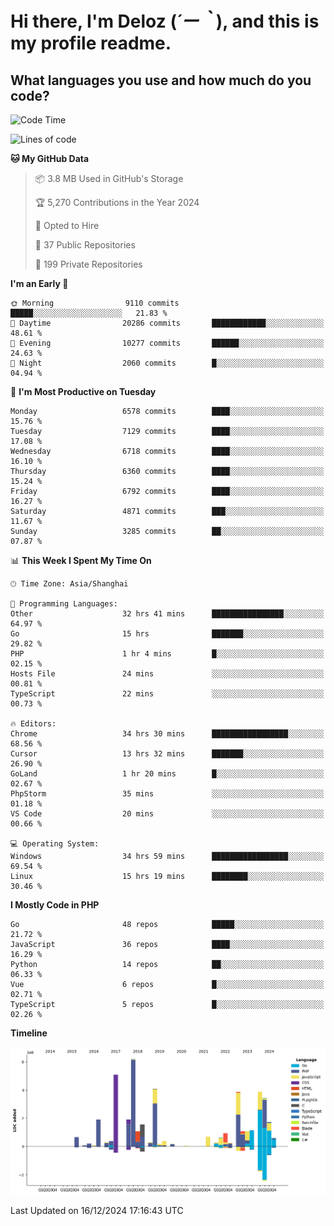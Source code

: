 # **Hi there, I'm Deloz (*´ー｀*), and this is my profile readme.**

## **What languages you use and how much do you code?**

<!--START_SECTION:waka-->
![Code Time](http://img.shields.io/badge/Code%20Time-5%2C290%20hrs%2043%20mins-blue)

![Lines of code](https://img.shields.io/badge/From%20Hello%20World%20I%27ve%20Written-44.0%20million%20lines%20of%20code-blue)

**🐱 My GitHub Data** 

> 📦 3.8 MB Used in GitHub's Storage 
 > 
> 🏆 5,270 Contributions in the Year 2024
 > 
> 💼 Opted to Hire
 > 
> 📜 37 Public Repositories 
 > 
> 🔑 199 Private Repositories 
 > 
**I'm an Early 🐤** 

```text
🌞 Morning                9110 commits        █████░░░░░░░░░░░░░░░░░░░░   21.83 % 
🌆 Daytime                20286 commits       ████████████░░░░░░░░░░░░░   48.61 % 
🌃 Evening                10277 commits       ██████░░░░░░░░░░░░░░░░░░░   24.63 % 
🌙 Night                  2060 commits        █░░░░░░░░░░░░░░░░░░░░░░░░   04.94 % 
```
📅 **I'm Most Productive on Tuesday** 

```text
Monday                   6578 commits        ████░░░░░░░░░░░░░░░░░░░░░   15.76 % 
Tuesday                  7129 commits        ████░░░░░░░░░░░░░░░░░░░░░   17.08 % 
Wednesday                6718 commits        ████░░░░░░░░░░░░░░░░░░░░░   16.10 % 
Thursday                 6360 commits        ████░░░░░░░░░░░░░░░░░░░░░   15.24 % 
Friday                   6792 commits        ████░░░░░░░░░░░░░░░░░░░░░   16.27 % 
Saturday                 4871 commits        ███░░░░░░░░░░░░░░░░░░░░░░   11.67 % 
Sunday                   3285 commits        ██░░░░░░░░░░░░░░░░░░░░░░░   07.87 % 
```


📊 **This Week I Spent My Time On** 

```text
🕑︎ Time Zone: Asia/Shanghai

💬 Programming Languages: 
Other                    32 hrs 41 mins      ████████████████░░░░░░░░░   64.97 % 
Go                       15 hrs              ███████░░░░░░░░░░░░░░░░░░   29.82 % 
PHP                      1 hr 4 mins         █░░░░░░░░░░░░░░░░░░░░░░░░   02.15 % 
Hosts File               24 mins             ░░░░░░░░░░░░░░░░░░░░░░░░░   00.81 % 
TypeScript               22 mins             ░░░░░░░░░░░░░░░░░░░░░░░░░   00.73 % 

🔥 Editors: 
Chrome                   34 hrs 30 mins      █████████████████░░░░░░░░   68.56 % 
Cursor                   13 hrs 32 mins      ███████░░░░░░░░░░░░░░░░░░   26.90 % 
GoLand                   1 hr 20 mins        █░░░░░░░░░░░░░░░░░░░░░░░░   02.67 % 
PhpStorm                 35 mins             ░░░░░░░░░░░░░░░░░░░░░░░░░   01.18 % 
VS Code                  20 mins             ░░░░░░░░░░░░░░░░░░░░░░░░░   00.66 % 

💻 Operating System: 
Windows                  34 hrs 59 mins      █████████████████░░░░░░░░   69.54 % 
Linux                    15 hrs 19 mins      ████████░░░░░░░░░░░░░░░░░   30.46 % 
```

**I Mostly Code in PHP** 

```text
Go                       48 repos            █████░░░░░░░░░░░░░░░░░░░░   21.72 % 
JavaScript               36 repos            ████░░░░░░░░░░░░░░░░░░░░░   16.29 % 
Python                   14 repos            ██░░░░░░░░░░░░░░░░░░░░░░░   06.33 % 
Vue                      6 repos             █░░░░░░░░░░░░░░░░░░░░░░░░   02.71 % 
TypeScript               5 repos             █░░░░░░░░░░░░░░░░░░░░░░░░   02.26 % 
```



**Timeline**

![Lines of Code chart](https://raw.githubusercontent.com/deloz/deloz/main/assets/bar_graph.png)


 Last Updated on 16/12/2024 17:16:43 UTC
<!--END_SECTION:waka-->
